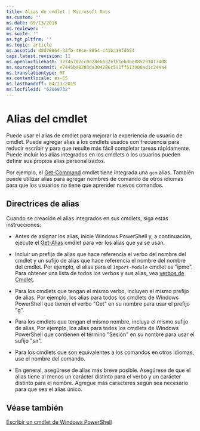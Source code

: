 ```yaml
---
title: Alias de cmdlet | Microsoft Docs
ms.custom: ''
ms.date: 09/13/2016
ms.reviewer: ''
ms.suite: ''
ms.tgt_pltfrm: ''
ms.topic: article
ms.assetid: d0d70864-33fb-49ce-8054-c41ba19fd554
caps.latest.revision: 11
ms.openlocfilehash: 32f45702cc0d28e6652ef61ebdbe085291013408
ms.sourcegitcommit: e7445ba8203da304286c591ff513900ad1c244a4
ms.translationtype: MT
ms.contentlocale: es-ES
ms.lasthandoff: 04/23/2019
ms.locfileid: "62068732"
---
```

# <a name="cmdlet-aliases"></a>Alias del cmdlet

Puede usar el alias de cmdlet para mejorar la experiencia de usuario de cmdlet. Puede agregar alias a los cmdlets usados con frecuencia para reducir escribir y para que resulte más fácil completar tareas rápidamente. Puede incluir los alias integrados en los cmdlets o los usuarios pueden definir sus propios alias personalizados.

Por ejemplo, el [Get-Command](/powershell/module/microsoft.powershell.core/get-command) cmdlet tiene integrada una `gcm` alias. También puede utilizar alias para agregar nombres de comando de otros idiomas para que los usuarios no tiene que aprender nuevos comandos.

## <a name="alias-guidelines"></a>Directrices de alias

Cuando se creación el alias integrados en sus cmdlets, siga estas instrucciones:

- Antes de asignar los alias, inicie Windows PowerShell y, a continuación, ejecute el [Get-Alias](/powershell/module/Microsoft.PowerShell.Utility/Get-Alias) cmdlet para ver los alias que ya se usan.

- Incluir un prefijo de alias que hace referencia el verbo del nombre del cmdlet y un sufijo de alias que hace referencia el nombre del nombre del cmdlet. Por ejemplo, el alias para el `Import-Module` cmdlet es "ipmo". Para obtener una lista de todos los verbos y sus alias, vea [verbos de Cmdlet](./approved-verbs-for-windows-powershell-commands.md).

- Para los cmdlets que tengan el mismo verbo, incluyen el mismo prefijo de alias. Por ejemplo, los alias para todos los cmdlets de Windows PowerShell que tienen el verbo "Get" en su nombre para usar el prefijo "g".

- Para los cmdlets que tengan el mismo nombre, incluya el mismo sufijo de alias. Por ejemplo, los alias para todos los cmdlets de Windows PowerShell que contienen el término "Sesión" en su nombre para usar el sufijo "sn".

- Para los cmdlets que son equivalentes a los comandos en otros idiomas, use el nombre del comando.

- En general, asegúrese de alias más breve posible. Asegúrese de que el alias tiene al menos un carácter distinto para el verbo y un carácter distinto para el nombre. Agregue más caracteres según sea necesario para que sea el alias único.

## <a name="see-also"></a>Véase también

[Escribir un cmdlet de Windows PowerShell](./writing-a-windows-powershell-cmdlet.md)
